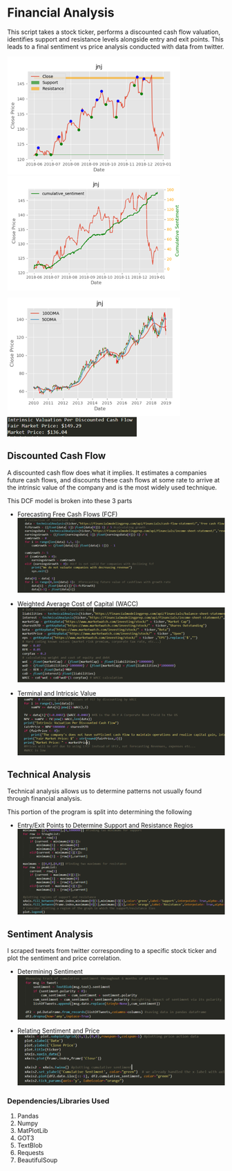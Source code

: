# Financial Analysis  
              
This script takes a stock ticker, performs a discounted cash flow valuation, identifies support and resistance levels alongside entry and exit points. This leads to a final sentiment vs price analysis conducted with data from twitter.
 
<p float="center">
  <img src="images/technical.PNG" width="400" />
  <img src="images/sentimentPlot.PNG" width="400" /> 
</p>
<p float="center">
  <img src="images/price.PNG" width="400" />  
  <img src="images/dcf.PNG" width="300" />
</p>

## Discounted Cash Flow ##

A discounted cash flow does what it implies. It estimates a companies future cash flows, and discounts these cash flows at some rate to arrive at the intrinsic value of the company and is the most widely used technique.

This DCF model is broken into these 3 parts
* Forecasting Free Cash Flows (FCF)
  ![FCF](/images/FCF.PNG)

* Weighted Average Cost of Capital (WACC)
  ![WACC](/images/wacc.PNG)

* Terminal and Intricsic Value
  ![VALUATION](/images/valuation.PNG)
 
## Technical Analysis ##
Technical analysis allows us to determine patterns not usually found through financial analysis.

This portion of the program is split into determining the following
* Entry/Exit Points to Determine Support and Resistance Regios
![SupRes](/images/region.PNG)

## Sentiment Analysis ##

I scraped tweets from twitter corresponding to a specific stock ticker and plot the sentiment and price correlation.
* Determining Sentiment
![Sentiment](/images/sentiment.PNG)

* Relating Sentiment and Price
![Plot](/images/plot.PNG)

### Dependencies/Libraries Used ###
1. Pandas
2. Numpy
3. MatPlotLib
4. GOT3
5. TextBlob
6. Requests
7. BeautifulSoup
